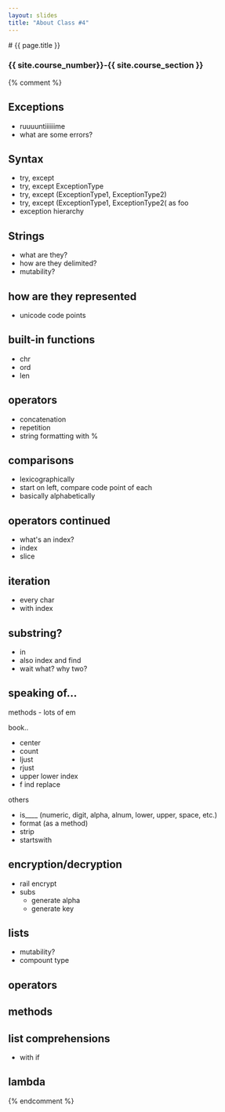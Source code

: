 ```yaml
---
layout: slides
title: "About Class #4"
---
```

<section markdown="block" class="intro-slide">
# {{ page.title }}

### {{ site.course_number}}-{{ site.course_section }}

<p><small></small></p>
</section>

{% comment %}
## Exceptions

* ruuuuntiiiiiime
* what are some errors?

## Syntax

* try, except
* try, except ExceptionType
* try, except (ExceptionType1, ExceptionType2)
* try, except (ExceptionType1, ExceptionType2( as foo
* exception hierarchy

## Strings

* what are they?
* how are they delimited?
* mutability?

## how are they represented

* unicode code points

## built-in functions

* chr
* ord
* len

## operators

* concatenation
* repetition
* string formatting with %


## comparisons

* lexicographically
* start on left, compare code point of each
* basically alphabetically

## operators continued

* what's an index?
* index
* slice

## iteration

* every char
* with index

## substring?

* in
* also index and find
* wait what? why two?

## speaking of...

methods - lots of em

book..

* center
* count
* ljust
* rjust
* upper lower index
* f ind replace

others

* is____ (numeric, digit, alpha, alnum, lower, upper, space, etc.)
* format (as a method)
* strip
* startswith

## encryption/decryption

* rail encrypt
* subs
    * generate alpha
    * generate key

## lists

* mutability?
* compount type

## operators

## methods

## list comprehensions

* with if

## lambda
{% endcomment %}
